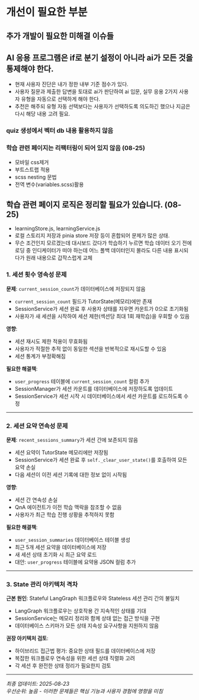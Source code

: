 # 개선이 필요한 부분

## 추가 개발이 필요한 미해결 이슈들

## AI 응용 프로그램은 if로 분기 설정이 아니라 ai가 모든 것을 통제해야 한다.
 - 현재 사용자 진단은 내가 정한 내부 기준 점수가 있다.
 - 사용자 질문과 제출한 답변을 토대로 ai가 판단하여 ai 입문, 실무 응용 2가지 사용자 유형을 자동으로 선택하게 해야 한다.
 - 추천은 해주되 유형 자동 선택보다는 사용자가 선택하도록 의도하긴 했으나 지금은 다시 해당 내용 고려 필요.

### quiz 생성에서 벡터 db 내용 활용하지 않음

### 학습 관련 페이지는 리팩터링이 되어 있지 않음 (08-25)
 - 모바일 css제거
 - 부트스트랩 적용
 - scss nesting 문법
 - 전역 변수(variables.scss)활용

## 학습 관련 페이지 로직은 정리할 필요가 있습니다. (08-25)
 - learningStore.js, learningService.js
 - 로컬 스토리지 저장과 pinia store 저장 등이 혼합되어 문제가 많은 상태.
 - 무슨 조건인지 모르겠는데 대시보드 갔다가 학습하기 누르면 학습 데이터 오기 전에 로딩 중 인디케이터가 떠야 하는데 어느 폴백 데이터인지 몰라도 다른 내용 표시되다가 원래 내용으로 갑작스럽게 교체

### 1. 세션 횟수 영속성 문제

**문제**: `current_session_count`가 데이터베이스에 저장되지 않음
- `current_session_count` 필드가 TutorState(메모리)에만 존재
- SessionService가 세션 완료 후 사용자 상태를 지우면 카운트가 0으로 초기화됨
- 사용자가 새 세션을 시작하여 세션 제한(섹션당 최대 1회 재학습)을 우회할 수 있음

**영향**:
- 세션 재시도 제한 적용이 무효화됨
- 사용자가 적절한 추적 없이 동일한 섹션을 반복적으로 재시도할 수 있음
- 세션 통계가 부정확해짐

**필요한 해결책**:
- `user_progress` 테이블에 `current_session_count` 컬럼 추가
- SessionManager가 세션 카운트를 데이터베이스에 저장하도록 업데이트
- SessionService가 세션 시작 시 데이터베이스에서 세션 카운트를 로드하도록 수정

---

### 2. 세션 요약 연속성 문제

**문제**: `recent_sessions_summary`가 세션 간에 보존되지 않음
- 세션 요약이 TutorState 메모리에만 저장됨
- SessionService가 세션 완료 후 `self._clear_user_state()`를 호출하여 모든 요약 손실
- 다음 세션이 이전 세션 기록에 대한 정보 없이 시작됨

**영향**:
- 세션 간 연속성 손실
- QnA 에이전트가 이전 학습 맥락을 참조할 수 없음
- 사용자가 최근 학습 진행 상황을 추적하지 못함

**필요한 해결책**:
- `user_session_summaries` 데이터베이스 테이블 생성
- 최근 5개 세션 요약을 데이터베이스에 저장
- 새 세션 상태 초기화 시 최근 요약 로드
- 대안: `user_progress` 테이블에 요약용 JSON 컬럼 추가

---

### 3. State 관리 아키텍처 격차

**근본 원인**: Stateful LangGraph 워크플로우와 Stateless 세션 관리 간의 불일치
- LangGraph 워크플로우는 상호작용 간 지속적인 상태를 기대
- SessionService는 메모리 정리와 함께 상태 없는 접근 방식을 구현
- 데이터베이스 스키마가 모든 상태 지속성 요구사항을 지원하지 않음

**권장 아키텍처 검토**:
- 하이브리드 접근법 평가: 중요한 상태 필드를 데이터베이스에 저장
- 복잡한 워크플로우 연속성을 위한 세션 상태 직렬화 고려
- 각 세션 후 완전한 상태 정리가 필요한지 검토

---

*최종 업데이트: 2025-08-23*  
*우선순위: 높음 - 이러한 문제들은 핵심 기능과 사용자 경험에 영향을 미침*